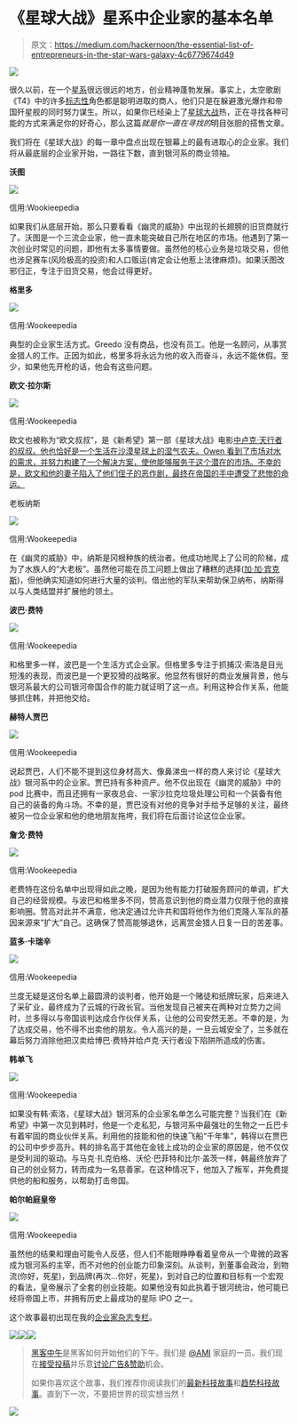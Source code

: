 # 《星球大战》星系中企业家的基本名单

> 原文：<https://medium.com/hackernoon/the-essential-list-of-entrepreneurs-in-the-star-wars-galaxy-4c6779674d49>

![](img/52745b3799a010840d8e962c24ec3440.png)

很久以前，在一个[星系](https://hackernoon.com/tagged/galaxy)很远很远的地方，创业精神蓬勃发展。事实上，太空歌剧《T4》中的许多[标志性](https://hackernoon.com/tagged/iconic)角色都是聪明进取的商人，他们只是在躲避激光爆炸和帝国歼星舰的同时努力谋生。所以，如果你已经染上了[星球大战](https://en.wikipedia.org/wiki/Star_Wars)热，正在寻找各种可能的方式来满足你的好奇心，那么这篇*就是你一直在寻找的*明目张胆的搭售文章。

我们将在《星球大战》的每一章中盘点出现在银幕上的最有进取心的企业家。我们将从最底层的企业家开始，一路往下数，直到银河系的商业领袖。

**沃图**

![](img/62461eecbf9eaf0c61228f8d980f52f4.png)

信用:Wookieepedia

如果我们从底层开始，那么只要看看《幽灵的威胁》中出现的长翅膀的旧货商就行了。沃图是一个三流企业家，他一直未能突破自己所在地区的市场。他遇到了第一次创业时常见的问题，即他有太多事情要做。虽然他的核心业务是垃圾交易，但他也涉足赛车(风险极高的投资)和人口贩运(肯定会让他惹上法律麻烦)。如果沃图改邪归正，专注于旧货交易，他会过得更好。

**格里多**

![](img/f97562250972b40039b69a9bb31e6b10.png)

信用:Wookeepedia

典型的企业家生活方式。Greedo 没有商品，也没有员工。他是一名顾问，从事赏金猎人的工作。正因为如此，格里多将永远为他的收入而奋斗，永远不能休假。至少，如果他先开枪的话，他会有这些问题。

**欧文·拉尔斯**

![](img/51b5888cc6bbff0afb6dd97167f8d8a7.png)

信用:Wookeepedia

欧文也被称为“欧文叔叔”，是《新希望》第一部《星球大战》电影[中卢克·天行者的叔叔。他也恰好是一个生活在沙漠星球上的湿气农夫。Owen 看到了市场对水的需求，并努力构建了一个解决方案，使他能够服务于这个潜在的市场。不幸的是，欧文和他的妻子陷入了他们侄子的恶作剧，最终在帝国的手中遭受了悲惨的命运。](https://goo.gl/vpZV6T)

老板纳斯

![](img/f24c87b5162b69706016d98b3df9f038.png)

信用:Wookeepedia

在《幽灵的威胁》中，纳斯是冈根种族的统治者。他成功地爬上了公司的阶梯，成为了水族人的“大老板”。虽然他可能在员工问题上做出了糟糕的选择([加·加·宾克斯](https://en.wikipedia.org/wiki/Jar_Jar_Binks))，但他确实知道如何进行大量的谈判。借出他的军队来帮助保卫纳布，纳斯得以与人类结盟并扩展他的领土。

**波巴·费特**

![](img/c2f3e09dac568ae9b7f3808f39952ef2.png)

信用:Wookeepedia

和格里多一样，波巴是一个生活方式企业家。但格里多专注于抓捕汉·索洛是目光短浅的表现，而波巴是一个更狡猾的战略家。他显然有很好的商业发展背景，他与银河系最大的公司银河帝国合作的能力就证明了这一点。利用这种合作关系，他能够抓住韩，并把他交给。

**赫特人贾巴**

![](img/cdc79a24521cf2f29aebee75fa4b939f.png)

信用:Wookeepedia

说起贾巴，人们不能不提到这位身材高大、像鼻涕虫一样的商人来讨论《星球大战》银河系中的企业家。贾巴持有多种资产。他不仅出现在《幽灵的威胁》中的 pod 比赛中，而且还拥有一家夜总会、一家沙拉克垃圾处理公司和一个装备有他自己的装备的角斗场。不幸的是，贾巴没有对他的竞争对手给予足够的关注，最终被另一位企业家和他的绝地朋友拖垮，我们将在后面讨论这位企业家。

**詹戈·费特**

![](img/e41d4aa7ae43f2033923dae7631b0292.png)

信用:Wookeepedia

老费特在这份名单中出现得如此之晚，是因为他有能力打破服务顾问的单调，扩大自己的经营规模。与波巴和格里多不同，赞高意识到他的商业潜力仅限于他的直接影响圈。赞高对此并不满意，他决定通过允许共和国将他作为他们克隆人军队的基因来源来“扩大”自己。这确保了赞高能够退休，远离赏金猎人日复一日的苦差事。

**蓝多·卡瑞辛**

![](img/722e3dc62e74480edfc956cd298b50e5.png)

信用:Wookeepedia

兰度无疑是这份名单上最圆滑的谈判者，他开始是一个赌徒和纸牌玩家，后来进入了采矿业，最终成为了云城的行政长官。当他发现自己被夹在两种对立势力之间时，兰多得以与帝国谈判达成合作伙伴关系，让他的公司安然无恙。不幸的是，为了达成交易，他不得不出卖他的朋友。令人高兴的是，一旦云城安全了，兰多就在幕后努力消除他把汉卖给博巴·费特并给卢克·天行者设下陷阱所造成的伤害。

**韩单飞**

![](img/036d7e92c8a9855c5fdf10cb643cbf5b.png)

信用:Wookeepedia

如果没有韩·索洛，《星球大战》银河系的企业家名单怎么可能完整？当我们在《新希望》中第一次见到韩时，他是一个走私犯，与银河系中最强壮的生物之一丘巴卡有着牢固的商业伙伴关系。利用他的技能和他的快速飞船“千年隼”，韩得以在贾巴的公司中步步高升。韩的排名高于其他在金钱上成功的企业家的原因是，他不仅仅是受利润的驱动。与马克·扎克伯格、沃伦·巴菲特和比尔·盖茨一样，韩最终放弃了自己的创业努力，转而成为一名慈善家。在这种情况下，他加入了叛军，并免费提供他的船和服务，以帮助打击帝国。

**帕尔帕庭皇帝**

![](img/da3f7835a350d947e689abba978c862f.png)

信用:Wookeepedia

虽然他的结果和理由可能令人反感，但人们不能眼睁睁看着皇帝从一个卑微的政客成为银河系的主宰，而不对他的创业能力印象深刻。从谈判，到董事会政治，到物流(你好，死星)，到品牌(再次…你好，死星)，到对自己的位置和目标有一个宏观的看法，皇帝展示了全套的创业技能。如果他没有如此执着于银河统治，他可能已经将帝国上市，并拥有历史上最成功的星际 IPO 之一。

这个故事最初出现在我的[企业家杂志专栏](http://www.entrepreneur.com/article/254237)。

[![](img/50ef4044ecd4e250b5d50f368b775d38.png)](http://bit.ly/HackernoonFB)[![](img/979d9a46439d5aebbdcdca574e21dc81.png)](https://goo.gl/k7XYbx)[![](img/2930ba6bd2c12218fdbbf7e02c8746ff.png)](https://goo.gl/4ofytp)

> [黑客中午](http://bit.ly/Hackernoon)是黑客如何开始他们的下午。我们是 [@AMI](http://bit.ly/atAMIatAMI) 家庭的一员。我们现在[接受投稿](http://bit.ly/hackernoonsubmission)并乐意[讨论广告&赞助](mailto:partners@amipublications.com)机会。
> 
> 如果你喜欢这个故事，我们推荐你阅读我们的[最新科技故事](http://bit.ly/hackernoonlatestt)和[趋势科技故事](https://hackernoon.com/trending)。直到下一次，不要把世界的现实想当然！

[![](img/be0ca55ba73a573dce11effb2ee80d56.png)](https://goo.gl/Ahtev1)